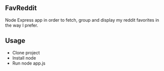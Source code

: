 ## FavReddit
Node Express app in order to fetch, group and display my reddit favorites in the way I prefer.

## Usage
- Clone project
- Install node
- Run node app.js
